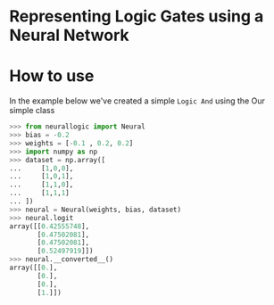 # Representing Logic Gates using a Neural Network

# How to use

In the example below we've created a simple `Logic And` using the Our simple class

```python
>>> from neurallogic import Neural
>>> bias = -0.2
>>> weights = [-0.1 , 0.2, 0.2]
>>> import numpy as np
>>> dataset = np.array([
...     [1,0,0],
...     [1,0,1],
...     [1,1,0],
...     [1,1,1]
... ])
>>> neural = Neural(weights, bias, dataset)
>>> neural.logit
array([[0.42555748],
       [0.47502081],
       [0.47502081],
       [0.52497919]])
>>> neural.__converted__()
array([[0.],
       [0.],
       [0.],
       [1.]])
```

